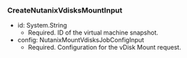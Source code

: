 ### CreateNutanixVdisksMountInput


- id: System.String
  - Required. ID of the virtual machine snapshot.
- config: NutanixMountVdisksJobConfigInput
  - Required. Configuration for the vDisk Mount request.
